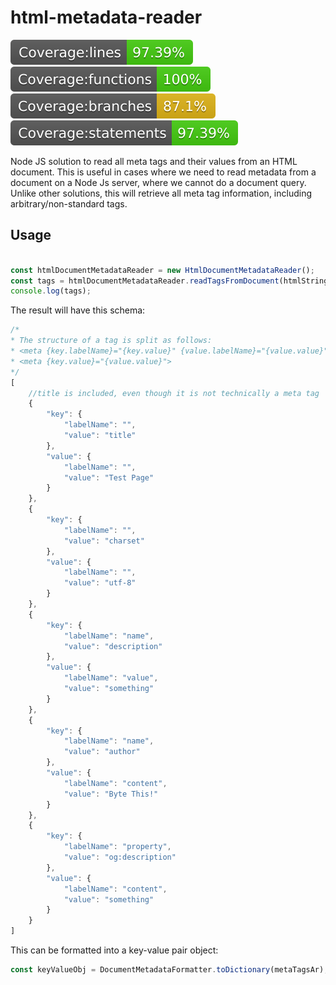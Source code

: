 # html-metadata-reader

![Coverage lines](./coverage/badge-lines.svg)
![Coverage functions](./coverage/badge-functions.svg)
![Coverage branches](./coverage/badge-branches.svg)
![Coverage statements](./coverage/badge-statements.svg)

Node JS solution to read all meta tags and their values from an HTML document. This is useful in cases where we need to read metadata from a document on a Node Js server, where we cannot do a document query. Unlike other solutions, this will retrieve all meta tag information, including arbitrary/non-standard tags.

## Usage
```javascript

const htmlDocumentMetadataReader = new HtmlDocumentMetadataReader();
const tags = htmlDocumentMetadataReader.readTagsFromDocument(htmlString);
console.log(tags);

```

The result will have this schema:
```javascript
/*
* The structure of a tag is split as follows:
* <meta {key.labelName}="{key.value}" {value.labelName}="{value.value}">
* <meta {key.value}="{value.value}">
*/
[
    //title is included, even though it is not technically a meta tag
    {
        "key": {
            "labelName": "",
            "value": "title"
        },
        "value": {
            "labelName": "",
            "value": "Test Page"
        }
    },
    {
        "key": {
            "labelName": "",
            "value": "charset"
        },
        "value": {
            "labelName": "",
            "value": "utf-8"
        }
    },
    {
        "key": {
            "labelName": "name",
            "value": "description"
        },
        "value": {
            "labelName": "value",
            "value": "something"
        }
    },
    {
        "key": {
            "labelName": "name",
            "value": "author"
        },
        "value": {
            "labelName": "content",
            "value": "Byte This!"
        }
    },
    {
        "key": {
            "labelName": "property",
            "value": "og:description"
        },
        "value": {
            "labelName": "content",
            "value": "something"
        }
    }
]
```

This can be formatted into a key-value pair object:
```javascript
const keyValueObj = DocumentMetadataFormatter.toDictionary(metaTagsAr);
```